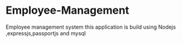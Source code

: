 # Employee-Management
Employee management system
this application is build using Nodejs ,expressjs,passportjs and mysql

